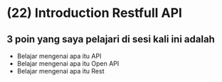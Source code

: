# (22) Introduction Restfull API

## 3 poin yang saya pelajari di sesi kali ini adalah

- Belajar mengenai apa itu API
- Belajar mengenai apa itu Open API
- Belajar mengenai apa itu Rest
